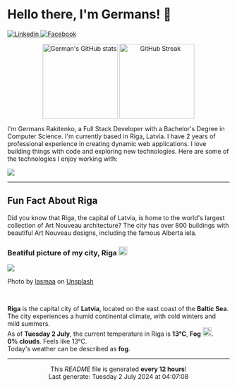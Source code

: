 <h1>Hello there, I'm Germans! 👋</h1>

<p align="left">
    <a href="https://www.linkedin.com/in/germans-rakitenko/">
        <img src="https://img.shields.io/badge/-Linkedin-000?&logo=Linkedin" alt="Linkedin"/>
    </a>
    <a href="https://www.facebook.com/germans.rakitenko">
        <img src="https://img.shields.io/badge/-Facebook-000?&logo=Facebook" alt="Facebook"/>
    </a>
</p>

<p align="middle" >
    <img align="top" alt="German's GitHub stats" src="https://github-readme-stats.vercel.app/api?username=rakitenkogermans&show_icons=true" height="170px" />
    <img align="top" alt="GitHub Streak" src="https://streak-stats.demolab.com?user=rakitenkogermans&date_format=M%20j%5B%2C%20Y%5D" height="170px" />
</p>

<p>
    I'm Germans Rakitenko, a Full Stack Developer with a Bachelor's Degree in Computer Science. I'm currently based in Riga, Latvia. I have 2 years of professional experience in creating dynamic web applications. I love building things with code and exploring new technologies. Here are some of the technologies I enjoy working with:
</p>


<p align="left">
    <a href="https://skillicons.dev">
        <img src="https://skillicons.dev/icons?i=js,ts,react,next,redux,scss,materialui,tailwind,nodejs,express,jest,mongodb,mysql,babel,webpack,linux,nginx,git,github" />
    </a>
</p>

------------

<h2>Fun Fact About Riga</h2>

<p>
    Did you know that Riga, the capital of Latvia, is home to the world's largest collection of Art Nouveau architecture? The city has over 800 buildings with beautiful Art Nouveau designs, including the famous Alberta iela.
</p>

<h3>Beatiful picture of my city, Riga <img src="https://cdn-icons-png.flaticon.com/512/317/317225.png" width="20px"></h3>

<img src="https://images.unsplash.com/photo-1566935571405-4b1faed95ee4?crop=entropy&cs=tinysrgb&fit=max&fm=jpg&ixid=M3w0MTI1MjZ8MHwxfHNlYXJjaHwyM3x8cmlnYXxlbnwwfHx8fDE3MTk3OTY0NTR8MA&ixlib=rb-4.0.3&q=80&w=400"/>

<p>Photo by <a href="https://unsplash.com/@lasmaa">lasmaa</a> on <a href="https://unsplash.com/">Unsplash</a></p>
<br/>

<p>
    <b>Riga</b> is the capital city of <b>Latvia</b>, located on the east coast of the <b>Baltic Sea</b>. The city experiences a humid continental climate, with cold winters and mild summers.
    <br/>
    As of <b>Tuesday 2 July</b>, the current temperature in Riga is <b>13°C</b>, <b>Fog</b> <img src="https://openweathermap.org/img/wn/50n@2x.png" height="20px">.
    <br/>
    <b>0% clouds</b>. Feels like 13°C.
    <br/>
    Today's weather can be described as <b>fog</b>.
</p>

------------
<p align="center">This <i>README</i> file is generated <b>every 12 hours</b>!<br/>Last generate: Tuesday 2 July 2024 at 04:07:08<br /></p>
